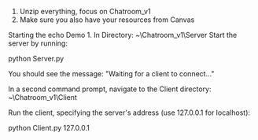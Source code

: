 1. Unzip everything, focus on Chatroom_v1
2. Make sure you also have your resources from Canvas

Starting the echo Demo
1. 
In Directory:
~\Chatroom_v1\Server
Start the server by running:

python Server.py

You should see the message: "Waiting for a client to connect..."

In a second command prompt, navigate to the Client directory:
~\Chatroom_v1\Client

Run the client, specifying the server's address (use 127.0.0.1 for localhost):

python Client.py 127.0.0.1
